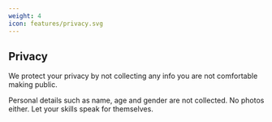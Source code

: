 ```yaml
---
weight: 4
icon: features/privacy.svg
---
```


## Privacy

We protect your privacy by not collecting any info you are not comfortable making public.

Personal details such as name, age and gender are not collected. No photos either. Let your skills speak for themselves.